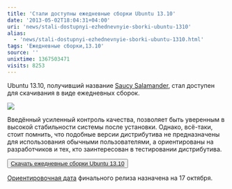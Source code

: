 ```yaml
---
title: 'Стали доступны ежедневные сборки Ubuntu 13.10'
date: '2013-05-02T18:04:31+04:00'
uri: 'news/stali-dostupnyi-ezhednevnyie-sborki-ubuntu-1310'
alias: 
  - 'news/stali-dostupnyi-ezhednevnyie-sborki-ubuntu-1310.html'
tags: 'Ежедневные сборки,13.10'
source: ''
unixtime: 1367503471
visits: 8253
---
```

Ubuntu 13.10, получивший название [Saucy Salamander](news/saucy-salamander), стал доступен для скачивания в виде ежедневных сборок.

[![](img/2013/05/02/18-00/5590488737.jpg)](img/2013/05/02/18-00/5590488737.jpg)

Введённый усиленный контроль качества, позволяет быть уверенным в высокой стабильности системы после установки. Однако, всё-таки, стоит помнить, что подобные версии дистрибутива не предназначены для использования обычными пользователями, а ориентированы на разработчиков и тех, кто заинтересован в тестировании дистрибутива.

<button>[Скачать ежедневные сборки Ubuntu 13.10](http://cdimage.ubuntu.com/daily-live/current/)</button>

[Ориентировочная дата](https://wiki.ubuntu.com/SaucySalamander/ReleaseSchedule) финального релиза назначена на 17 октября.
